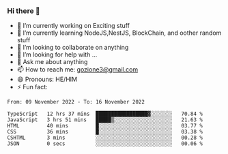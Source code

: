 ### Hi there 👋

<!--
**charlieScript/charlieScript** is a ✨ _special_ ✨ repository because its `README.md` (this file) appears on your GitHub profile.

Here are some ideas to get you started: -->

- 🔭 I’m currently working on Exciting stuff
- 🌱 I’m currently learning NodeJS,NestJS, BlockChain, and oother random stuff
- 👯 I’m looking to collaborate on anything
- 🤔 I’m looking for help with ...
- 💬 Ask me about anything
- 📫 How to reach me: gozione3@gmail.com
- 😄 Pronouns: HE/HIM
- ⚡ Fun fact: 
<!--START_SECTION:waka-->

```text
From: 09 November 2022 - To: 16 November 2022

TypeScript   12 hrs 37 mins  █████████████████▓░░░░░░░   70.84 %
JavaScript   3 hrs 51 mins   █████▒░░░░░░░░░░░░░░░░░░░   21.63 %
HTML         40 mins         █░░░░░░░░░░░░░░░░░░░░░░░░   03.77 %
CSS          36 mins         █░░░░░░░░░░░░░░░░░░░░░░░░   03.38 %
CSHTML       3 mins          ░░░░░░░░░░░░░░░░░░░░░░░░░   00.28 %
JSON         0 secs          ░░░░░░░░░░░░░░░░░░░░░░░░░   00.06 %
```

<!--END_SECTION:waka-->
